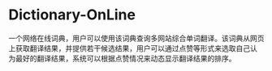 # Dictionary-OnLine
一个网络在线词典，用户可以使用该词典查询多网站综合单词翻译。该词典从网页上获取翻译结果，并提供若干候选结果，用户可以通过点赞等形式来选取自己认 为最好的翻译结果，系统可以根据点赞情况来动态显示翻译结果的排序。 
